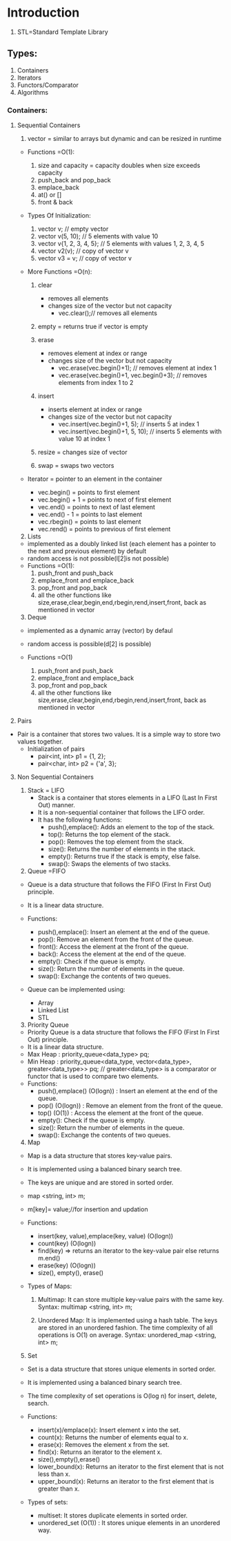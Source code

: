 # Introduction

1. STL=Standard Template Library

## Types:

1. Containers
2. Iterators
3. Functors/Comparator
4. Algorithms

### Containers:

1. Sequential Containers

   1. vector = similar to arrays but dynamic and can be resized in runtime

   - Functions =O(1):

     1. size and capacity = capacity doubles when size exceeds capacity
     2. push_back and pop_back
     3. emplace_back
     4. at() or []
     5. front & back

   - Types Of Initialization:

     1. vector<int> v; // empty vector
     2. vector<int> v(5, 10); // 5 elements with value 10
     3. vector<int> v{1, 2, 3, 4, 5}; // 5 elements with values 1, 2, 3, 4, 5
     4. vector<int> v2(v); // copy of vector v
     5. vector<int> v3 = v; // copy of vector v

   - More Functions =O(n):

     1. clear

        - removes all elements
        - changes size of the vector but not capacity
          - vec.clear();// removes all elements

     2. empty = returns true if vector is empty
     3. erase

        - removes element at index or range
        - changes size of the vector but not capacity
          - vec.erase(vec.begin()+1); // removes element at index 1
          - vec.erase(vec.begin()+1, vec.begin()+3); // removes elements from index 1 to 2

     4. insert

        - inserts element at index or range
        - changes size of the vector but not capacity
          - vec.insert(vec.begin()+1, 5); // inserts 5 at index 1
          - vec.insert(vec.begin()+1, 5, 10); // inserts 5 elements with value 10 at index 1

     5. resize = changes size of vector
     6. swap = swaps two vectors

   - Iterator = pointer to an element in the container
     - vec.begin() = points to first element
     - vec.begin() + 1 = points to next of first element
     - vec.end() = points to next of last element
     - vec.end() - 1 = points to last element
     - vec.rbegin() = points to last element
     - vec.rend() = points to previous of first element

   2. Lists

   - implemented as a doubly linked list (each element has a pointer to the next and previous element) by default
   - random access is not possible(l[2]is not possible)
   - Functions =O(1):
     1. push_front and push_back
     2. emplace_front and emplace_back
     3. pop_front and pop_back
     4. all the other functions like size,erase,clear,begin,end,rbegin,rend,insert,front, back as mentioned in vector

   3. Deque

   - implemented as a dynamic array (vector) by defaul
   - random access is possible(d[2] is possible)

   - Functions =O(1)
     1. push_front and push_back
     2. emplace_front and emplace_back
     3. pop_front and pop_back
     4. all the other functions like size,erase,clear,begin,end,rbegin,rend,insert,front, back as mentioned in vector

2. Pairs

- Pair is a container that stores two values. It is a simple way to store two values together.
  - Initialization of pairs
    - pair<int, int> p1 = {1, 2};
    - pair<char, int> p2 = {'a', 3};

3. Non Sequential Containers

   1. Stack = LIFO
      - Stack is a container that stores elements in a LIFO (Last In First Out) manner.
      - It is a non-sequential container that follows the LIFO order.
      - It has the following functions:
        - push(),emplace(): Adds an element to the top of the stack.
        - top(): Returns the top element of the stack.
        - pop(): Removes the top element from the stack.
        - size(): Returns the number of elements in the stack.
        - empty(): Returns true if the stack is empty, else false.
        - swap(): Swaps the elements of two stacks.
   2. Queue =FIFO

   - Queue is a data structure that follows the FIFO (First In First Out) principle.
   - It is a linear data structure.
   - Functions:

     - push(),emplace(): Insert an element at the end of the queue.
     - pop(): Remove an element from the front of the queue.
     - front(): Access the element at the front of the queue.
     - back(): Access the element at the end of the queue.
     - empty(): Check if the queue is empty.
     - size(): Return the number of elements in the queue.
     - swap(): Exchange the contents of two queues.

   - Queue can be implemented using:
     - Array
     - Linked List
     - STL

   3. Priority Queue

   - Priority Queue is a data structure that follows the FIFO (First In First Out) principle.
   - It is a linear data structure.
   - Max Heap : priority_queue<data_type> pq;
   - Min Heap : priority_queue<data_type, vector<data_type>, greater<data_type>> pq; // greater<data_type> is a comparator or functor that is used to compare two elements.
   - Functions:
     - push(),emplace() (O(logn)) : Insert an element at the end of the queue.
     - pop() (O(logn)) : Remove an element from the front of the queue.
     - top() (O(1)) : Access the element at the front of the queue.
     - empty(): Check if the queue is empty.
     - size(): Return the number of elements in the queue.
     - swap(): Exchange the contents of two queues.

   4. Map

   - Map is a data structure that stores key-value pairs.

   - It is implemented using a balanced binary search tree.
   - The keys are unique and are stored in sorted order.
   - map <string, int> m;
   - m[key]= value;//for insertion and updation
   - Functions:

     - insert(key, value),emplace(key, value) (O(logn))
     - count(key) (O(logn))
     - find(key) => returns an iterator to the key-value pair else returns m.end()
     - erase(key) (O(logn))
     - size(), empty(), erase()

   - Types of Maps:

     1. Multimap: It can store multiple key-value pairs with the same key.
        Syntax: multimap <string, int> m;

     2. Unordered Map: It is implemented using a hash table. The keys are stored in an unordered fashion.
        The time complexity of all operations is O(1) on average.
        Syntax: unordered_map <string, int> m;

   5. Set

   - Set is a data structure that stores unique elements in sorted order.
   - It is implemented using a balanced binary search tree.
   - The time complexity of set operations is O(log n) for insert, delete, search.
   - Functions:
     - insert(x)/emplace(x): Insert element x into the set.
     - count(x): Returns the number of elements equal to x.
     - erase(x): Removes the element x from the set.
     - find(x): Returns an iterator to the element x.
     - size(),empty(),erase()
     - lower_bound(x): Returns an iterator to the first element that is not less than x.
     - upper_bound(x): Returns an iterator to the first element that is greater than x.

   - Types of sets: 
      - multiset: It stores duplicate elements in sorted order. 
      - unordered_set (O(1)) : It stores unique elements in an unordered way.
